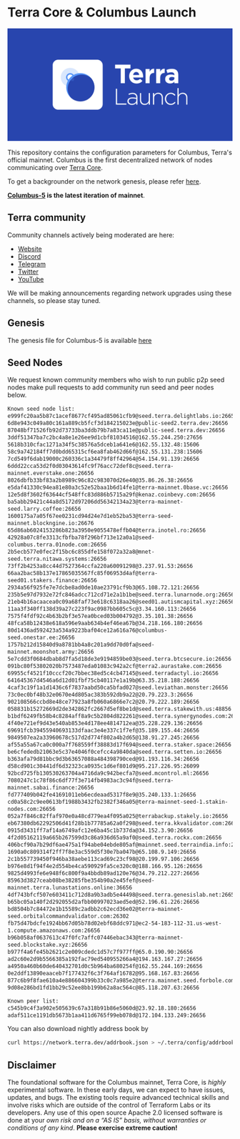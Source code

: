 # Terra Core & Columbus Launch

![banner](launch-banner.png)

This repository contains the configuration parameters for Columbus, Terra's official mainnet. Columbus is the first decentralized network of nodes communicating over [Terra Core](https://github.com/terra-money/core).

To get a backgrounder on the network genesis, please refer [here](https://github.com/terra-money/mainnet/blob/master/GENESIS.md).

**[Columbus-5](https://github.com/terra-money/mainnet/tree/master/columbus-5) is the latest iteration of mainnet**.

## Terra community

Community channels actively being moderated are here:

- [Website](https://terra.money/)
- [Discord](https://discord.gg/bYfyhUT)
- [Telegram](https://t.me/terra_announcements)
- [Twitter](https://twitter.com/terra_money)
- [YouTube](https://goo.gl/3G4T1z)

We will be making announcements regarding network upgrades using these channels, so please stay tuned.

## Genesis

The genesis file for Columbus-5 is available [here](https://columbus-genesis.s3.ap-northeast-1.amazonaws.com/columbus-5-genesis.json)

## Seed Nodes

We request known community members who wish to run public p2p seed nodes make pull requests to add community run seed and peer nodes below.

```
Known seed node list:
e999fc20aa5b87c1acef8677cf495ad85061cfb9@seed.terra.delightlabs.io:26656
6d8e943c049a80c161a889cb5fcf3d184215023e@public-seed2.terra.dev:26656
87048bf71526fb92d73733ba3ddb79b7a83ca11e@public-seed.terra.dev:26656
3ddf51347ba7c2bc4a8e1e26ee9d1cbf81034516@162.55.244.250:27656
5618b310cfac1271a34f5c38576a5dceb1a641e6@162.55.132.48:15606
58c9a742184ff7d0bdd65315cf6ea8fab462d66f@162.55.131.238:15606
7cd549f6dab19000c260336c1a34479f8ff42964@54.154.91.139:26656
6ddd22cca53d2f0d03043614fc9f76acc72def8c@seed.terra-mainnet.everstake.one:26656
8026dbfb33bf83a2b8989c96c82c983070d26e40@35.86.26.38:26656
e5daf41330c94ea81e80a3c52e52baa1b6d14fe1@terra-mainnet.0base.vc:26656
12e5d8f3602f63644cf548ffc83d886b5715a29f@kenaz.coinbevy.com:26656
ba5abb29421c44a8d5172d97206dd56342134a23@terra-mainnet-seed.larry.coffee:26656
1600175a7a05f67ee0231cd94d24e7d1eb52ba53@terra-seed-mainnet.blockngine.io:26676
65d86ab6024153286b823a3950e9055478effb04@terra.inotel.ro:26656
42928a07c8fe3313cfbfba78f296bf713e12a0a1@seed-columbus.terra.01node.com:26656
2b5ecb577e0fec2f15bc6c855dfe158f072a32a8@mnet-seed.terra.nitawa.systems:26656
73ff2b4253a8cc44d7527364ccfa220a60091298@3.237.91.53:26656
66aa2bac58b137e17865035567fc85f06953d4af@terra-seed01.stakers.finance:26656
2934a56f925fe7e7dcbe8ad0de10ae23791cf9b3@65.108.72.121:26656
235b5e97d7932e72fc846adcc712cd71e2a1b1be@seed.terra.lunarnode.org:26656
21eb4b16acaacea0c09a68faf73e618c6318aa26@seed01.autismcapital.xyz:26656
11aa3f340ff138d39a27c223f9ac0987bb605c5c@3.34.160.113:26656
7575f4fdf92c4b63b2bf3e57ea0bced03b004792@3.35.101.38:26656
48fca58b12438e618a596e9aab634b4ef46ea67b@34.218.166.180:26656
80d1436ad592423a534a9223baf04ce12a616a76@columbus-seed.onestar.ee:26656
1757b212d15840d9a8781bb4a8c201a9dd70d0fa@seed-mainnet.moonshot.army:26656
5e7cdd3f0684dbab8d7fa5d18de3e9194859be03@seed.terra.btcsecure.io:26656
091bc80f53802020b7573487eda01083c942a2cf@terra2.aurastake.com:26656
69955cf4521f10cccf20c7bbec38ed5c4cb47145@seed.terradactyl.io:26656
641645367d4546a6d12d01fbf75cb40117e1a19b@63.35.218.188:26656
4caf3c19f1a1d1436c6f7837aabd50ca5bfad027@seed.leviathan.monster:26656
73c0ec0bf48b32e0670e4d805ac383b592db9a22@20.79.223.3:26656
902108566ccbd8e48ce77923a8fb060a6866e7c2@20.79.222.189:26656
058831b15272669d2de342862fc2667d5ef8be1d@seed.terra.stakewith.us:48856
b1bdf6249fb58b4c8284aff8a9c5b2804d822261@seed.terra.synergynodes.com:26656
4f40e721ef9d43e540ab853e4d178ee4814712ea@35.228.229.136:26656
69691fcb39455940693133dfaac3e4e337c1f7ef@35.189.155.44:26656
9849507ea2a33960678c517d2d774f802a4b2d65@138.91.27.245:26656
af55a55a67ca0c000a7f768559ff38883d17f694@seed.terra.staker.space:26656
be6cfededb21063e5c37e4046f0cefcc4a9840da@seed.terra.setten.io:26656
b363afa79d81bbc9d3b63657088a484398790ced@91.193.116.34:26656
d58cd901c30441df6d32323ca0935c1d6ef801d9@95.217.226.95:26099
92bcd725fb130530263704a4716da9c942becfa7@seed.mcontrol.ml:26656
7080247c1c78f86c6df77f3e714fb4983ac3c94f@seed.terra-mainnet.sabai.finance:26656
fd777409b042fe41691011eb6ecdeaad5317f8e9@35.240.133.1:26656
cd0a58c2c9ee0613bf1988b3432fb2382f346a05@terra-mainnet-seed-1.stakin-nodes.com:26656
052a7f846c82ffaf970e0a48cd779ea4f095a025@terrabackup.stakely.io:26656
eb67380db62292506d41f28b1b77785a62a0f298@seed.terra.kkvalidator.com:26656
0915d3431ff7af14a6749afc12e6ba45c1b737da@34.152.3.90:26656
4f2d05162119a665b267599d3c86a936d65a9af0@seed.terra.rockx.com:26656
406bcf90a7b29df6ae475a1f94abe04ebde805af@mainnet.seed.terraindia.info:26656
1690a0c809314f2ff7f8e3ac559d5f30e7ba047b@65.108.9.149:26656
2c1b557739450f946ba38aebe113cad69c23cf98@20.199.97.106:26656
b976e8d1f94f4e2d554be4ca590929fa5ce320c0@188.166.95.126:26656
9825d4993fe6e948f6c800f9a4bbdb89ad120e76@34.79.212.227:26656
85963d3827ceab08be38285fbe354b90a2e45fef@seed-mainnet.terra.lunastations.online:36656
4df743bfcf507e603411c712d8a9b3adb5e44498@seed.terra.genesislab.net:26656
b65bc05a140f2d292055d2afbb00997023aed5ed@52.196.61.226:26656
bd8504b7c84472e1b15589c2adbb2c62ecd36e02@terra-mainnet-seed.orbitalcommandvalidator.com:26302
fb75d47bdcfe1924bb67d05b78d02ebf68ddc971@ec2-54-183-112-31.us-west-1.compute.amazonaws.com:26656
b96b058af0637613c47f0fc7affc07446ebac343@terra-mainnet-seed.blockstake.xyz:26656
b977f4a6fe45b2621c2e009cdedc1d57c7f977ff@65.0.190.90:26656
ad2c60e2d9b5566385a192fac79ed540955266a4@194.163.167.27:26656
a4950a460b60de640432701d0c5b964ba680254f@162.55.244.169:26656
0e2ddf13890eaaceb7f177432f6c3f764af16782@95.168.167.83:26656
877c6b9f8fae610a4e886604399b33c0c7a985e2@terra.mainnet.seed.forbole.com:10056
9d08e286bd1fd1bb29c52ee8bb199b62a8ac564c@85.118.207.63:26656
```

```
Known peer list:
c545b9c4f3a902e505639c67a318b91b86e5060d@23.92.18.180:26656
adaf511ce1191db5673b1aa411d6765f99eb078d@172.104.133.249:26656
```

You can also download nightly address book by

```bash
curl https://network.terra.dev/addrbook.json > ~/.terra/config/addrbook.json
```

## Disclaimer

The foundational software for the Columbus mainnet, Terra Core, is *highly* experimental software. In these early days, we can expect to have issues, updates, and bugs. The existing tools require advanced technical skills and involve risks which are outside of the control of Terraform Labs or its developers. Any use of this open source Apache 2.0 licensed software is done at your _own risk and on a “AS IS” basis, without warranties or conditions of any kind_. **Please exercise extreme caution!**

